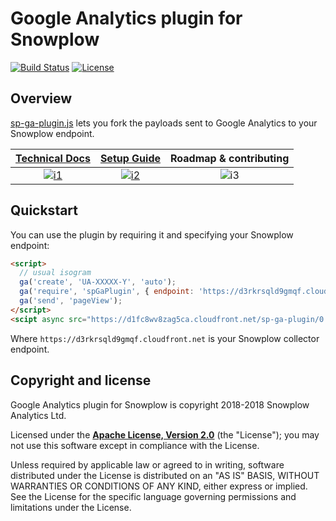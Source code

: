 # Google Analytics plugin for Snowplow

[![Build Status][travis-image]][travis] [![License][license-image]][license]

## Overview

[sp-ga-plugin.js](sp-ga-plugin.js) lets you fork the payloads sent to Google Analytics to your
Snowplow endpoint.

|   **[Technical Docs][tech-docs]**   |   **[Setup Guide][setup-guide]**  | **Roadmap & contributing** |
|:-----------------------------------:|:---------------------------------:|:--------------------------:|
| [![i1][tech-docs-image]][tech-docs] | [![i2][setup-image]][setup-guide] |    ![i3][roadmap-image]    |

## Quickstart

You can use the plugin by requiring it and specifying your Snowplow endpoint:

```html
<script>
  // usual isogram
  ga('create', 'UA-XXXXX-Y', 'auto');
  ga('require', 'spGaPlugin', { endpoint: 'https://d3rkrsqld9gmqf.cloudfront.net' });
  ga('send', 'pageView');
</script>
<scipt async src="https://d1fc8wv8zag5ca.cloudfront.net/sp-ga-plugin/0.1.0/sp-ga-plugin.js"></script>
```

Where `https://d3rkrsqld9gmqf.cloudfront.net` is your Snowplow collector endpoint.

## Copyright and license

Google Analytics plugin for Snowplow is copyright 2018-2018 Snowplow Analytics Ltd.

Licensed under the **[Apache License, Version 2.0][license]** (the "License");
you may not use this software except in compliance with the License.

Unless required by applicable law or agreed to in writing, software
distributed under the License is distributed on an "AS IS" BASIS,
WITHOUT WARRANTIES OR CONDITIONS OF ANY KIND, either express or implied.
See the License for the specific language governing permissions and
limitations under the License.

[travis]: https://travis-ci.org/snowplow/snowplow-google-analytics-plugin
[travis-image]: https://travis-ci.org/snowplow/snowplow-google-analytics-plugin.png?branch=master

[license]: http://www.apache.org/licenses/LICENSE-2.0
[license-image]: http://img.shields.io/badge/license-Apache--2-blue.svg?style=flat

[tech-docs]: https://github.com/snowplow/snowplow/wiki/Setting-up-google-analytics-integration
[setup-guide]: https://github.com/snowplow/snowplow/wiki/Setting-up-google-analytics-integration

[tech-docs-image]: https://d3i6fms1cm1j0i.cloudfront.net/github/images/techdocs.png
[setup-image]: https://d3i6fms1cm1j0i.cloudfront.net/github/images/setup.png
[roadmap-image]: https://d3i6fms1cm1j0i.cloudfront.net/github/images/roadmap.png
